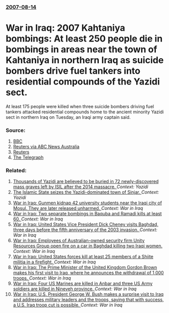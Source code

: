 ### [2007-08-14](/news/2007/08/14/index.md)

#  War in Iraq: 2007 Kahtaniya bombings: At least 250 people die in bombings in areas near the town of Kahtaniya in northern Iraq as suicide bombers drive fuel tankers into residential compounds of the Yazidi sect. 

At least 175 people were killed when three suicide bombers driving fuel tankers attacked residential compounds home to the ancient minority Yazidi sect in northern Iraq on Tuesday, an Iraqi army captain said.


### Source:

1. [BBC](http://news.bbc.co.uk/2/hi/middle_east/6946028.stm)
2. [Reuters via ABC News Australia](http://www.abc.net.au/news/stories/2007/08/15/2005229.htm)
3. [Reuters](http://www.reuters.com/article/topNews/idUSL1484109720070814?feedType=RSS&feedName=topNews)
4. [The Telegraph](http://www.telegraph.co.uk/news/main.jhtml?xml=/news/2007/08/14/wiraq114.xml)

### Related:

1. [Thousands of Yazidi are believed to be buried in 72 newly-discovered mass graves left by ISIL after the 2014 massacre. ](/news/2016/08/30/thousands-of-yazidi-are-believed-to-be-buried-in-72-newly-discovered-mass-graves-left-by-isil-after-the-2014-massacre.md) _Context: Yazidi_
2. [The Islamic State seizes the Yazidi-dominated town of Sinjar. ](/news/2014/08/3/the-islamic-state-seizes-the-yazidi-dominated-town-of-sinjar.md) _Context: Yazidi_
3. [ War in Iraq: Gunmen kidnap 42 university students near the Iraqi city of Mosul. They are later released unharmed. ](/news/2008/04/6/war-in-iraq-p-gunmen-kidnap-42-university-students-near-the-iraqi-city-of-mosul-they-are-later-released-unharmed.md) _Context: War in Iraq_
4. [ War in Iraq: Two separate bombings in Baquba and Ramadi kills at least 60. ](/news/2008/04/15/war-in-iraq-two-separate-bombings-in-baquba-and-ramadi-kills-at-least-60.md) _Context: War in Iraq_
5. [ War in Iraq: United States Vice President Dick Cheney visits Baghdad, three days before the fifth anniversary of the 2003 invasion. ](/news/2008/03/17/war-in-iraq-p-united-states-vice-president-dick-cheney-visits-baghdad-three-days-before-the-fifth-anniversary-of-the-2003-invasion.md) _Context: War in Iraq_
6. [ War in Iraq: Employees of Australian-owned security firm Unity Resources Group open fire on a car in Baghdad killing two Iraqi women.](/news/2007/10/9/war-in-iraq-p-employees-of-australian-owned-security-firm-unity-resources-group-open-fire-on-a-car-in-baghdad-killing-two-iraqi-women.md) _Context: War in Iraq_
7. [ War in Iraq: United States forces kill at least 25 members of a Shiite militia in a firefight. ](/news/2007/10/5/war-in-iraq-united-states-forces-kill-at-least-25-members-of-a-shiite-militia-in-a-firefight.md) _Context: War in Iraq_
8. [ War in Iraq: The Prime Minister of the United Kingdom Gordon Brown makes his first visit to Iraq, where he announces the withdrawal of 1,000 troops. ](/news/2007/10/2/war-in-iraq-the-prime-minister-of-the-united-kingdom-gordon-brown-makes-his-first-visit-to-iraq-where-he-announces-the-withdrawal-of-1-00.md) _Context: War in Iraq_
9. [ War in Iraq: Four US Marines are killed in Anbar and three US Army soldiers are killed in Nineveh province. ](/news/2007/09/6/war-in-iraq-four-us-marines-are-killed-in-anbar-and-three-us-army-soldiers-are-killed-in-nineveh-province.md) _Context: War in Iraq_
10. [ War in Iraq: U.S. President George W. Bush makes a surprise visit to Iraq and addresses military leaders and the troops, saying that with success, a U.S. Iraq troop cut is possible. ](/news/2007/09/3/war-in-iraq-p-u-s-president-george-w-bush-makes-a-surprise-visit-to-iraq-and-addresses-military-leaders-and-the-troops-saying-that-with.md) _Context: War in Iraq_
